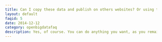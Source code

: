 ```yaml
---
title: Can I copy these data and publish on others websites? Or using torrent, and P2P sharing networks? 
layout: default
faqid: 5
date: 2014-12-12
category: openbigdatafaq
description: Yes, of course. You can do anything you want, as you remain under the <a href="http://opendatacommons.org/licenses/odbl" target="_new">ODbL license conditions</a>.
---
```


